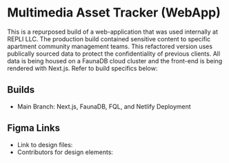 # Multimedia Asset Tracker (WebApp)
This is a repurposed build of a web-application that was used internally at REPLI LLC. The production build contained sensitive content to specific apartment community management teams. This refactored version uses publically sourced data to protect the confidentiality of previous clients. All data is being housed on a FaunaDB cloud cluster and the front-end is being rendered with Next.js. Refer to build specifics below: 

## Builds
* Main Branch: Next.js, FaunaDB, FQL, and Netlify Deployment 

## Figma Links
* Link to design files: 
* Contributors for design elements: 
